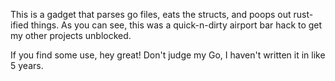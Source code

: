 This is a gadget that parses go files, eats the structs, and poops out rust-ified things.
As you can see, this was a quick-n-dirty airport bar hack to get my other projects unblocked.

If you find some use, hey great!
Don't judge my Go, I haven't written it in like 5 years.
